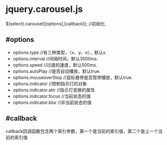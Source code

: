 # jquery.carousel.js
  $(select).carousel([options],[callback]);    //初始化.
<h2>#options</h2>
  <ul>
    <li>options.type              //有三种类型，（x、y、o），默认x.</li>
    <li>options.interval          //间隔时间，默认3500ms.</li>
    <li>options.speed             //过度的速度，默认500ms.</li>
    <li>options.autoPlay          //是否自动播放，默认true.</li>
    <li>options.mouseoverStop     //鼠标悬停是否暂停播放，默认true.</li>
    <li>options.indicator         //控制指示灯的对象</li>
    <li>options.indicator.attr    //指示灯变换的属性</li>
    <li>options.indicator.focus   //当前状态的值</li>
    <li>options.indicator.blur    //非当前状态的值</li>
  </ul>
<h2>#callback</h2>
  callback回调函数包含两个索引参数，第一个是当前的索引值，第二个是上一个当前的索引值
